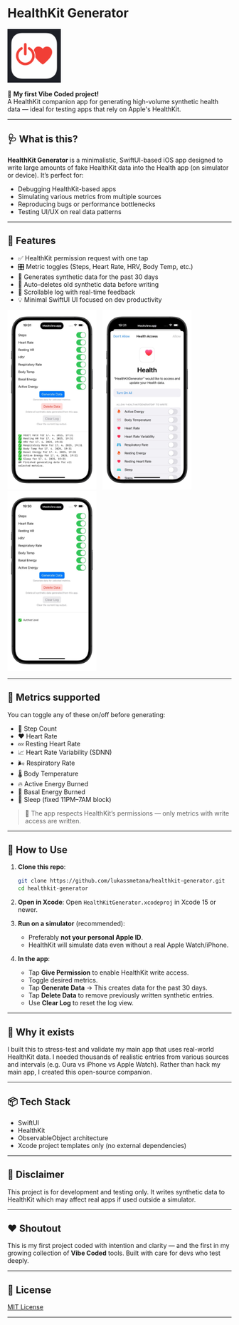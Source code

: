 # HealthKit Generator
<img src="Screenshots/healthKitGenerator.png" width="120" alt="App Icon" />

🚀 **My first Vibe Coded project!**  
A HealthKit companion app for generating high-volume synthetic health data — ideal for testing apps that rely on Apple's HealthKit.

---

## 🩺 What is this?

**HealthKit Generator** is a minimalistic, SwiftUI-based iOS app designed to write large amounts of fake HealthKit data into the Health app (on simulator or device). It’s perfect for:

- Debugging HealthKit-based apps
- Simulating various metrics from multiple sources
- Reproducing bugs or performance bottlenecks
- Testing UI/UX on real data patterns

---

## 🧠 Features

- ✅ HealthKit permission request with one tap
- 🎛 Metric toggles (Steps, Heart Rate, HRV, Body Temp, etc.)
- 📅 Generates synthetic data for the past 30 days
- 🧹 Auto-deletes old synthetic data before writing
- 📝 Scrollable log with real-time feedback
- 💡 Minimal SwiftUI UI focused on dev productivity

<p float="left">
  <img src="Screenshots/mock1.jpg" width="200" style="margin-right: 10px;" />
  <img src="Screenshots/mock2.jpg" width="200" style="margin-right: 10px;" />
  <img src="Screenshots/mock3.jpg" width="200" />
</p>
  
---

## 📲 Metrics supported

You can toggle any of these on/off before generating:

- 👣 Step Count  
- ❤️ Heart Rate  
- 💤 Resting Heart Rate  
- 📈 Heart Rate Variability (SDNN)  
- 🌬 Respiratory Rate  
- 🌡 Body Temperature  
- 🔥 Active Energy Burned  
- 🔋 Basal Energy Burned  
- 🛌 Sleep (fixed 11PM–7AM block)

> 🔐 The app respects HealthKit’s permissions — only metrics with write access are written.

---

## 🚀 How to Use

1. **Clone this repo**:
    ```bash
    git clone https://github.com/lukassmetana/healthkit-generator.git
    cd healthkit-generator
    ```

2. **Open in Xcode**:
    Open `HealthKitGenerator.xcodeproj` in Xcode 15 or newer.

3. **Run on a simulator** (recommended):
    - Preferably **not your personal Apple ID**.
    - HealthKit will simulate data even without a real Apple Watch/iPhone.

4. **In the app**:
    - Tap **Give Permission** to enable HealthKit write access.
    - Toggle desired metrics.
    - Tap **Generate Data** → This creates data for the past 30 days.
    - Tap **Delete Data** to remove previously written synthetic entries.
    - Use **Clear Log** to reset the log view.

---

## 🧪 Why it exists

I built this to stress-test and validate my main app that uses real-world HealthKit data. I needed thousands of realistic entries from various sources and intervals (e.g. Oura vs iPhone vs Apple Watch). Rather than hack my main app, I created this open-source companion.

---

## 📦 Tech Stack

- SwiftUI
- HealthKit
- ObservableObject architecture
- Xcode project templates only (no external dependencies)

---

## 🧊 Disclaimer

This project is for development and testing only. It writes synthetic data to HealthKit which may affect real apps if used outside a simulator.

---

## ❤️ Shoutout

This is my first project coded with intention and clarity — and the first in my growing collection of **Vibe Coded** tools. Built with care for devs who test deeply.

---

## 📄 License

[MIT License](LICENSE)

---
